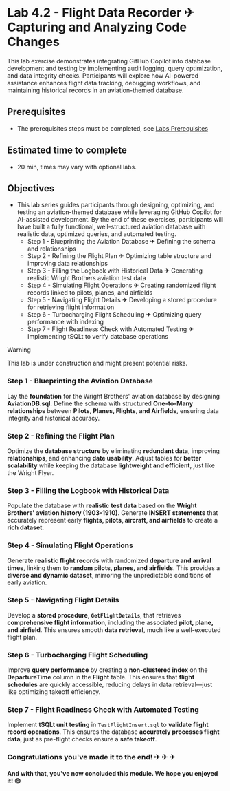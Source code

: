 # Lab 4.2 - Flight Data Recorder ✈ Capturing and Analyzing Code Changes
This lab exercise demonstrates integrating GitHub Copilot into database development and testing by implementing audit logging, query optimization, and data integrity checks. Participants will explore how AI-powered assistance enhances flight data tracking, debugging workflows, and maintaining historical records in an aviation-themed database.

## Prerequisites
- The prerequisites steps must be completed, see [Labs Prerequisites](../Lab%201.1%20-%20Pre-Flight%20Checklist/README.md)

## Estimated time to complete

- 20 min, times may vary with optional labs.

## Objectives

- This lab series guides participants through designing, optimizing, and testing an aviation-themed database while leveraging GitHub Copilot for AI-assisted development. By the end of these exercises, participants will have built a fully functional, well-structured aviation database with realistic data, optimized queries, and automated testing.
    - Step 1 - Blueprinting the Aviation Database ✈ Defining the schema and relationships
    - Step 2 - Refining the Flight Plan ✈ Optimizing table structure and improving data relationships
    - Step 3 - Filling the Logbook with Historical Data ✈ Generating realistic Wright Brothers aviation test data
    - Step 4 - Simulating Flight Operations ✈ Creating randomized flight records linked to pilots, planes, and airfields
    - Step 5 - Navigating Flight Details ✈ Developing a stored procedure for retrieving flight information
    - Step 6 - Turbocharging Flight Scheduling ✈ Optimizing query performance with indexing
    - Step 7 - Flight Readiness Check with Automated Testing ✈ Implementing tSQLt to verify database operations

> [!WARNING]  
> This lab is under construction and might present potential risks.
### **Step 1 - Blueprinting the Aviation Database**  
Lay the **foundation** for the Wright Brothers' aviation database by designing **AviationDB.sql**. Define the schema with structured **One-to-Many relationships** between **Pilots, Planes, Flights, and Airfields**, ensuring data integrity and historical accuracy.




### **Step 2 - Refining the Flight Plan**  
Optimize the **database structure** by eliminating **redundant data**, improving **relationships**, and enhancing **date usability**. Adjust tables for **better scalability** while keeping the database **lightweight and efficient**, just like the Wright Flyer.




### **Step 3 - Filling the Logbook with Historical Data**  
Populate the database with **realistic test data** based on the **Wright Brothers' aviation history (1903-1910)**. Generate **INSERT statements** that accurately represent early **flights, pilots, aircraft, and airfields** to create a **rich dataset**.




### **Step 4 - Simulating Flight Operations**  
Generate **realistic flight records** with randomized **departure and arrival times**, linking them to **random pilots, planes, and airfields**. This provides a **diverse and dynamic dataset**, mirroring the unpredictable conditions of early aviation.




### **Step 5 - Navigating Flight Details**  
Develop a **stored procedure, `GetFlightDetails`**, that retrieves **comprehensive flight information**, including the associated **pilot, plane, and airfield**. This ensures smooth **data retrieval**, much like a well-executed flight plan.




### **Step 6 - Turbocharging Flight Scheduling**  
Improve **query performance** by creating a **non-clustered index** on the **DepartureTime** column in the **Flight** table. This ensures that **flight schedules** are quickly accessible, reducing delays in data retrieval—just like optimizing takeoff efficiency.




### **Step 7 - Flight Readiness Check with Automated Testing**  
Implement **tSQLt unit testing** in `TestFlightInsert.sql` to **validate flight record operations**. This ensures the database **accurately processes flight data**, just as pre-flight checks ensure a **safe takeoff**.



### Congratulations you've made it to the end! &#9992; &#9992; &#9992;

#### And with that, you've now concluded this module. We hope you enjoyed it! &#x1F60A;
